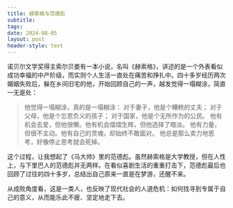 ```yaml
---
title: 赫索格与范德彪
subtitle: 
tags: 
date: 2024-08-05
layout: post
header-style: text
---
```


诺贝尔文学奖得主索尔贝娄有一本小说，名叫《赫索格》，讲述的是一个外表看似成功幸福的中产阶级，而实则个人生活一直处在痛苦和挣扎中。四十多岁经历两次婚姻失败后，躲在乡间旧宅的他，开始回顾自己的一声，越发觉得一塌糊涂，简直一无是处：

> 他觉得一塌糊涂，真的是一塌糊涂： 对于妻子，他是个糟糕的丈夫； 对于父母，他是个忘恩负义的孩子； 对于国家，他是个无所作为的公民。 他有机会去爱，但他很懒。他有机会熠熠生辉，但他选择了暗淡。 他有力量，但很不主动。他有自己的灵魂，却始终不敢面对。 他总是那么卖力地思考，好像停止思考就会死掉。

这个过程，让我想起了《马大帅》里的范德彪。虽然赫索格是大学教授，但在人性上，与下里巴人的范德彪并无两样。在看似喜剧生活的重重打击下，范德彪最后也回顾了过往的四十多岁，总结出自己原来一直是在梦游，还醒不来。

从成败角度看，这是一类人，也反映了现代社会的人道危机：如何找寻到专属于自己的意义，从而能乐此不疲、坚定地走下去。